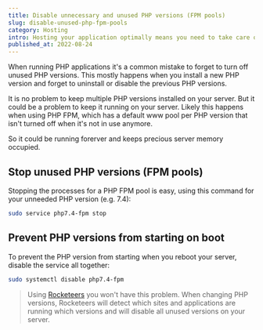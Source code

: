 ```yaml
---
title: Disable unnecessary and unused PHP versions (FPM pools)
slug: disable-unused-php-fpm-pools
category: Hosting
intro: Hosting your application optimally means you need to take care of the valuable server resources. PHP FPM can keep memory occupied even when not actively used.
published_at: 2022-08-24
---
```


When running PHP applications it's a common mistake to forget to turn off unused PHP versions. This mostly happens when you install a new PHP version and forget to uninstall or disable the previous PHP versions.

It is no problem to keep multiple PHP versions installed on your server. But it could be a problem to keep it running on your server. Likely this happens when using PHP FPM, which has a default www pool per PHP version that isn't turned off when it's not in use anymore.

So it could be running forerver and keeps precious server memory occupied.

## Stop unused PHP versions (FPM pools)

Stopping the processes for a PHP FPM pool is easy, using this command for your unneeded PHP version (e.g. 7.4):

```bash
sudo service php7.4-fpm stop
```

## Prevent PHP versions from starting on boot

To prevent the PHP version from starting when you reboot your server, disable the service all together:

```bash
sudo systemctl disable php7.4-fpm
```

> Using [Rocketeers](/) you won't have this problem. When changing PHP versions, Rocketeers will detect which sites and applications are running which versions and will disable all unused versions on your server.
